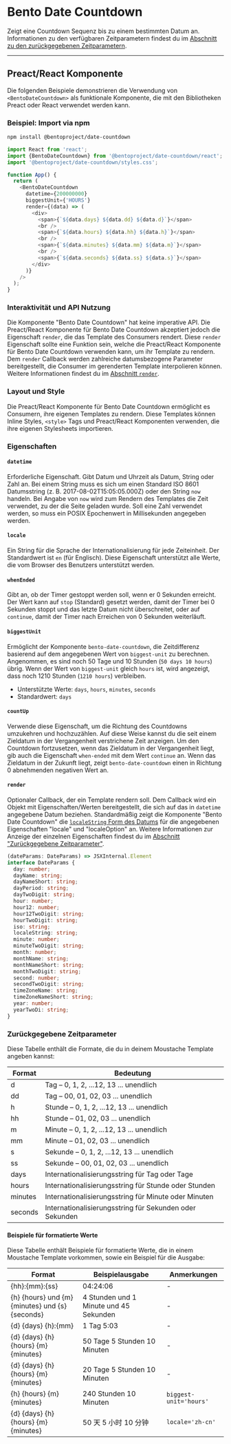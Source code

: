 # Bento Date Countdown

Zeigt eine Countdown Sequenz bis zu einem bestimmten Datum an. Informationen zu den verfügbaren Zeitparametern findest du im [Abschnitt zu den zurückgegebenen Zeitparametern](#returned-time-parameters).

<!--
## Web Component

TODO(https://go.amp.dev/issue/36619): Restore this section. We don't include it because we don't support <template> in Bento Web Components yet.

An older version of this file contains the removed section, though it's incorrect:

https://github.com/ampproject/amphtml/blob/422d171e87571c4d125a2bf956e78e92444c10e8/extensions/amp-date-countdown/1.0/README.md
-->

---

## Preact/React Komponente

Die folgenden Beispiele demonstrieren die Verwendung von `<BentoDateCountdown>` als funktionale Komponente, die mit den Bibliotheken Preact oder React verwendet werden kann.

### Beispiel: Import via npm

```sh
npm install @bentoproject/date-countdown
```

```javascript
import React from 'react';
import {BentoDateCountdown} from '@bentoproject/date-countdown/react';
import '@bentoproject/date-countdown/styles.css';

function App() {
  return (
    <BentoDateCountdown
      datetime={200000000}
      biggestUnit={'HOURS'}
      render={(data) => (
        <div>
          <span>{`${data.days} ${data.dd} ${data.d}`}</span>
          <br />
          <span>{`${data.hours} ${data.hh} ${data.h}`}</span>
          <br />
          <span>{`${data.minutes} ${data.mm} ${data.m}`}</span>
          <br />
          <span>{`${data.seconds} ${data.ss} ${data.s}`}</span>
        </div>
      )}
    />
  );
}
```

### Interaktivität und API Nutzung

Die Komponente "Bento Date Countdown" hat keine imperative API. Die Preact/React Komponente für Bento Date Countdown akzeptiert jedoch die Eigenschaft `render`, die das Template des Consumers rendert. Diese `render` Eigenschaft sollte eine Funktion sein, welche die Preact/React Komponente für Bento Date Countdown verwenden kann, um ihr Template zu rendern. Dem `render` Callback werden zahlreiche datumsbezogene Parameter bereitgestellt, die Consumer im gerenderten Template interpolieren können. Weitere Informationen findest du im <a href="#render" data-md-type="link">Abschnitt `render`</a>.

### Layout und Style

Die Preact/React Komponente für Bento Date Countdown ermöglicht es Consumern, ihre eigenen Templates zu rendern. Diese Templates können Inline Styles, `<style>` Tags und Preact/React Komponenten verwenden, die ihre eigenen Stylesheets importieren.

### Eigenschaften

#### `datetime`

Erforderliche Eigenschaft. Gibt Datum und Uhrzeit als Datum, String oder Zahl an. Bei einem String muss es sich um einen Standard ISO 8601 Datumsstring (z. B. 2017-08-02T15:05:05.000Z) oder den String `now` handeln. Bei Angabe von `now` wird zum Rendern des Templates die Zeit verwendet, zu der die Seite geladen wurde. Soll eine Zahl verwendet werden, so muss ein POSIX Epochenwert in Millisekunden angegeben werden.

#### `locale`

Ein String für die Sprache der Internationalisierung für jede Zeiteinheit. Der Standardwert ist `en` (für Englisch). Diese Eigenschaft unterstützt alle Werte, die vom Browser des Benutzers unterstützt werden.

#### `whenEnded`

Gibt an, ob der Timer gestoppt werden soll, wenn er 0 Sekunden erreicht. Der Wert kann auf `stop` (Standard) gesetzt werden, damit der Timer bei 0 Sekunden stoppt und das letzte Datum nicht überschreitet, oder auf `continue`, damit der Timer nach Erreichen von 0 Sekunden weiterläuft.

#### `biggestUnit`

Ermöglicht der Komponente `bento-date-countdown`, die Zeitdifferenz basierend auf dem angegebenen Wert von `biggest-unit` zu berechnen. Angenommen, es sind noch 50 Tage und 10 Stunden (`50 days 10 hours`) übrig. Wenn der Wert von `biggest-unit` gleich `hours` ist, wird angezeigt, dass noch 1210 Stunden (`1210 hours`) verbleiben.

- Unterstützte Werte: `days`, `hours`, `minutes`, `seconds`
- Standardwert: `days`

#### `countUp`

Verwende diese Eigenschaft, um die Richtung des Countdowns umzukehren und hochzuzählen. Auf diese Weise kannst du die seit einem Zieldatum in der Vergangenheit verstrichene Zeit anzeigen. Um den Countdown fortzusetzen, wenn das Zieldatum in der Vergangenheit liegt, gib auch die Eigenschaft `when-ended` mit dem Wert `continue` an. Wenn das Zieldatum in der Zukunft liegt, zeigt `bento-date-countdown` einen in Richtung 0 abnehmenden negativen Wert an.

#### `render`

Optionaler Callback, der ein Template rendern soll. Dem Callback wird ein Objekt mit Eigenschaften/Werten bereitgestellt, die sich auf das in `datetime` angegebene Datum beziehen. Standardmäßig zeigt die Komponente "Bento Date Countdown" die [`localeString` Form des Datums](https://developer.mozilla.org/en-US/docs/Web/JavaScript/Reference/Global_Objects/Date/toLocaleString) für die angegebenen Eigenschaften "locale" und "localeOption" an. Weitere Informationen zur Anzeige der einzelnen Eigenschaften findest du im [Abschnitt "Zurückgegebene Zeitparameter"](#returned-time-parameters).

```typescript
(dateParams: DateParams) => JSXInternal.Element
interface DateParams {
  day: number;
  dayName: string;
  dayNameShort: string;
  dayPeriod: string;
  dayTwoDigit: string;
  hour: number;
  hour12: number;
  hour12TwoDigit: string;
  hourTwoDigit: string;
  iso: string;
  localeString: string;
  minute: number;
  minuteTwoDigit: string;
  month: number;
  monthName: string;
  monthNameShort: string;
  monthTwoDigit: string;
  second: number;
  secondTwoDigit: string;
  timeZoneName: string;
  timeZoneNameShort: string;
  year: number;
  yearTwoDi: string;
}
```

### Zurückgegebene Zeitparameter

Diese Tabelle enthält die Formate, die du in deinem Moustache Template angeben kannst:

Format | Bedeutung
--- | ---
d | Tag – 0, 1, 2, ...12, 13 ... unendlich
dd | Tag – 00, 01, 02, 03 ... unendlich
h | Stunde – 0, 1, 2, ...12, 13 ... unendlich
hh | Stunde – 01, 02, 03 ... unendlich
m | Minute – 0, 1, 2, ...12, 13 ... unendlich
mm | Minute – 01, 02, 03 ... unendlich
s | Sekunde – 0, 1, 2, ...12, 13 ... unendlich
ss | Sekunde – 00, 01, 02, 03 ... unendlich
days | Internationalisierungsstring für Tag oder Tage
hours | Internationalisierungsstring für Stunde oder Stunden
minutes | Internationalisierungsstring für Minute oder Minuten
seconds | Internationalisierungsstring für Sekunden oder Sekunden

#### Beispiele für formatierte Werte

Diese Tabelle enthält Beispiele für formatierte Werte, die in einem Moustache Template vorkommen, sowie ein Beispiel für die Ausgabe:

Format | Beispielausgabe | Anmerkungen
--- | --- | ---
{hh}:{mm}:{ss} | 04:24:06 | -
{h} {hours} und {m} {minutes} und {s} {seconds} | 4 Stunden und 1 Minute und 45 Sekunden | -
{d} {days} {h}:{mm} | 1 Tag 5:03 | -
{d} {days} {h} {hours} {m} {minutes} | 50 Tage 5 Stunden 10 Minuten | -
{d} {days} {h} {hours} {m} {minutes} | 20 Tage 5 Stunden 10 Minuten | -
{h} {hours} {m} {minutes} | 240 Stunden 10 Minuten | `biggest-unit='hours'`
{d} {days} {h} {hours} {m} {minutes} | 50 天 5 小时 10 分钟 | `locale='zh-cn'`
